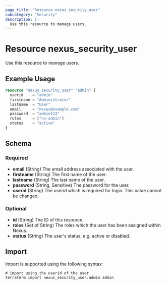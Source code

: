 ```yaml
---
page_title: "Resource nexus_security_user"
subcategory: "Security"
description: |-
  Use this resource to manage users.
---
```

# Resource nexus_security_user
Use this resource to manage users.
## Example Usage
```terraform
resource "nexus_security_user" "admin" {
  userid    = "admin"
  firstname = "Administrator"
  lastname  = "User"
  email     = "nexus@example.com"
  password  = "admin123"
  roles     = ["nx-admin"]
  status    = "active"
}
```
<!-- schema generated by tfplugindocs -->
## Schema

### Required

- **email** (String) The email address associated with the user.
- **firstname** (String) The first name of the user.
- **lastname** (String) The last name of the user.
- **password** (String, Sensitive) The password for the user.
- **userid** (String) The userid which is required for login. This value cannot be changed.

### Optional

- **id** (String) The ID of this resource.
- **roles** (Set of String) The roles which the user has been assigned within Nexus.
- **status** (String) The user's status, e.g. active or disabled.
## Import
Import is supported using the following syntax:
```shell
# import using the userid of the user
terraform import nexus_security_user.admin admin
```

